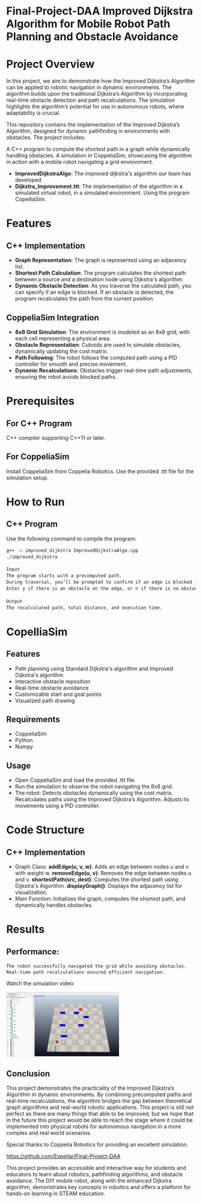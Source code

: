 # Final-Project-DAA Improved Dijkstra Algorithm for Mobile Robot Path Planning and Obstacle Avoidance
# Project Overview
In this project, we aim to demonstrate how the Improved Dijkstra’s Algorithm can be applied to robotic navigation in dynamic environments. The algorithm builds upon the traditional Dijkstra’s Algorithm by incorporating real-time obstacle detection and path recalculations. The simulation highlights the algorithm’s potential for use in autonomous robots, where adaptability is crucial.

This repository contains the implementation of the Improved Dijkstra’s Algorithm, designed for dynamic pathfinding in environments with obstacles. The project includes:

A C++ program to compute the shortest path in a graph while dynamically handling obstacles.
A simulation in CoppeliaSim, showcasing the algorithm in action with a mobile robot navigating a grid environment.
- **ImprovedDijkstraAlgo**: The improved dijkstra's algorithm our team has developed
- **Dijkstra_Improvement.ttt**: The implementation of the algorithm in a simulated virtual robot, in a simulated environment. Using the program CopelliaSim.

# Features
## C++ Implementation
- **Graph Representation**: The graph is represented using an adjacency list.
- **Shortest Path Calculation**: The program calculates the shortest path between a source and a destination node using Dijkstra's algorithm.
- **Dynamic Obstacle Detection**: As you traverse the calculated path, you can specify if an edge is blocked. If an obstacle is detected, the program recalculates the path from the current position.

## CoppeliaSim Integration
- **8x8 Grid Simulation**: The environment is modeled as an 8x8 grid, with each cell representing a physical area.
- **Obstacle Representation**: Cuboids are used to simulate obstacles, dynamically updating the cost matrix.
- **Path Following**: The robot follows the computed path using a PID controller for smooth and precise movement.
- **Dynamic Recalculations**: Obstacles trigger real-time path adjustments, ensuring the robot avoids blocked paths.

# Prerequisites
## For C++ Program
C++ compiler supporting C++11 or later.

## For CoppeliaSim
Install CoppeliaSim from Coppelia Robotics.
Use the provided .ttt file for the simulation setup.
  
# How to Run
## C++ Program
Use the following command to compile the program:

```bash
g++ -o improved_dijkstra ImprovedDijkstraAlgo.cpp
./improved_dijkstra

Input
The program starts with a precomputed path.
During traversal, you’ll be prompted to confirm if an edge is blocked (y/n).
Enter y if there is an obstacle on the edge, or n if there is no obstacle.

Output
The recalculated path, total distance, and execution time.

```
# CopelliaSim

  ## Features
  - Path planning using Standard Dijkstra's algorithm and Improved Dijkstra's algorithm
  - Interactive obstacle reposition
  - Real-time obstacle avoidance
  - Customizable start and goal points
  - Visualized path drawing

  ## Requirements
  - CoppeliaSim
  - Python
  - Numpy

  ## Usage
  - Open CoppeliaSim and load the provided .ttt file.
  - Run the simulation to observe the robot navigating the 8x8 grid.
  - The robot:
      Detects obstacles dynamically using the cost matrix.
      Recalculates paths using the Improved Dijkstra’s Algorithm.
      Adjusts its movements using a PID controller.

# Code Structure
## C++ Implementation
- Graph Class: 
    **addEdge(u, v, w)**: Adds an edge between nodes u and v with weight w.
    **removeEdge(u, v)**: Removes the edge between nodes u and v.
    **shortestPath(src, dest)**: Computes the shortest path using Dijkstra's Algorithm.
    **displayGraph()**: Displays the adjacency list for visualization.
- Main Function: 
    Initializes the graph, computes the shortest path, and dynamically handles obstacles.

# Results
## Performance:
    The robot successfully navigated the grid while avoiding obstacles.
    Real-time path recalculations ensured efficient navigation.

Watch the simulation video:

<a href="https://drive.google.com/file/d/1LOEGjmxlfeufFAD0y6G_nJtgwQ5HFQly/view?usp=drive_link">
  <img src="https://raw.githubusercontent.com/Expellar/Final-Project-DAA/main/CoppeliaSim.jpeg" width="300"/>
</a>



## Conclusion
This project demonstrates the practicality of the Improved Dijkstra’s Algorithm in dynamic environments. By combining precomputed paths and real-time recalculations, the algorithm bridges the gap between theoretical graph algorithms and real-world robotic applications. This project is still not perfect as there are many things that able to be improved, but we hope that in the future this project would be able to reach the stage where it could be implemented into physical robots for autonomous navigation in a more complex and real world scenarios.

Special thanks to Coppelia Robotics for providing an excellent simulation.

https://github.com/Expellar/Final-Project-DAA

This project provides an accessible and interactive way for students and educators to learn about robotics, pathfinding algorithms, 
and obstacle avoidance. The DIY mobile robot, along with the enhanced Dijkstra algorithm, demonstrates key concepts in robotics and
offers a platform for hands-on learning in STEAM education.
